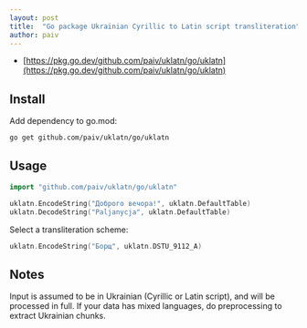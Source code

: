 ```yaml
---
layout: post
title:  "Go package Ukrainian Cyrillic to Latin script transliteration"
author: paiv
---
```


- [https://pkg.go.dev/github.com/paiv/uklatn/go/uklatn](https://pkg.go.dev/github.com/paiv/uklatn/go/uklatn)


Install
--

Add dependency to go.mod:
```sh
go get github.com/paiv/uklatn/go/uklatn
```


Usage
--

```go
import "github.com/paiv/uklatn/go/uklatn"

uklatn.EncodeString("Доброго вечора!", uklatn.DefaultTable)
uklatn.DecodeString("Paljanycja", uklatn.DefaultTable)
```

Select a transliteration scheme:
```go
uklatn.EncodeString("Борщ", uklatn.DSTU_9112_A)
```


Notes
--
Input is assumed to be in Ukrainian (Cyrillic or Latin script), and will be processed in full.
If your data has mixed languages, do preprocessing to extract Ukrainian chunks.

